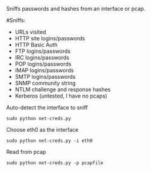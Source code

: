Sniffs passwords and hashes from an interface or pcap. 

#Sniffs:

* URLs visited
* HTTP site logins/passwords
* HTTP Basic Auth
* FTP logins/passwords
* IRC logins/passwords
* POP logins/passwords
* IMAP logins/passwords
* SMTP logins/passwords
* SNMP community string
* NTLM challenge and response hashes
* Kerberos (untested, I have no pcaps)

Auto-detect the interface to sniff

```sudo python net-creds.py```


Choose eth0 as the interface

```sudo python net-creds.py -i eth0```


Read from pcap

```sudo python net-creds.py -p pcapfile```
